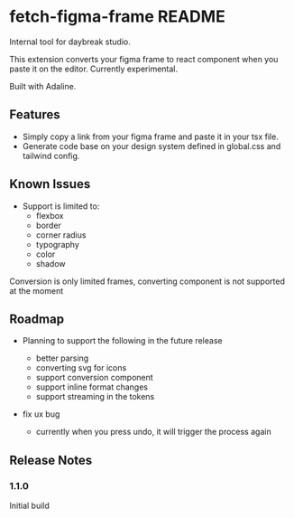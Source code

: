 # fetch-figma-frame README

Internal tool for daybreak studio.

This extension converts your figma frame to react component when you paste it on the editor. Currently experimental.

Built with Adaline.

## Features

- Simply copy a link from your figma frame and paste it in your tsx file.
- Generate code base on your design system defined in global.css and tailwind config.

## Known Issues

- Support is limited to:
  - flexbox
  - border
  - corner radius
  - typography
  - color
  - shadow

Conversion is only limited frames, converting component is not supported at the moment

## Roadmap

- Planning to support the following in the future release

  - better parsing
  - converting svg for icons
  - support conversion component
  - support inline format changes
  - support streaming in the tokens

- fix ux bug
  - currently when you press undo, it will trigger the process again

## Release Notes

### 1.1.0

Initial build
